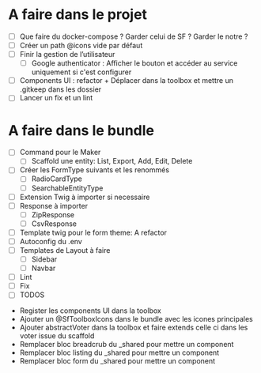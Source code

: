 # A faire dans le projet

- [ ] Que faire du docker-compose ? Garder celui de SF ? Garder le notre ?
- [ ] Créer un path @icons vide par défaut
- [ ] Finir la gestion de l’utilisateur
    - [ ] Google authenticator : Afficher le bouton et accéder au service uniquement si c'est configurer
- [ ] Components UI : refactor + Déplacer dans la toolbox et mettre un .gitkeep dans les dossier
- [ ] Lancer un fix et un lint

# A faire dans le bundle

- [ ] Command pour le Maker
    - [ ] Scaffold une entity: List, Export, Add, Edit, Delete
- [ ] Créer les FormType suivants et les renommés
    - [ ] RadioCardType
    - [ ] SearchableEntityType
- [ ] Extension Twig à importer si necessaire
- [ ] Response à importer
    - [ ] ZipResponse
    - [ ] CsvResponse
- [ ] Template twig pour le form theme: A refactor
- [ ] Autoconfig du .env
- [ ] Templates de Layout à faire
    - [ ] Sidebar
    - [ ] Navbar
- [ ] Lint
- [ ] Fix
- [ ] TODOS

- Register les components UI dans la toolbox
- Ajouter un @SfToolboxIcons dans le bundle avec les icones principales
- Ajouter abstractVoter dans la toolbox et faire extends celle ci dans les voter issue du scaffold
- Remplacer bloc breadcrub du _shared pour mettre un component
- Remplacer bloc listing du _shared pour mettre un component
- Remplacer bloc form du _shared pour mettre un component
